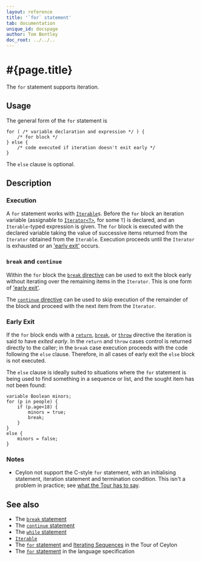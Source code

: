 ```yaml
---
layout: reference
title: '`for` statement'
tab: documentation
unique_id: docspage
author: Tom Bentley
doc_root: ../../..
---
```


# #{page.title}

The `for` statement supports iteration.

## Usage 

The general form of the `for` statement is

<!-- check:none -->
<!-- try: -->
    for ( /* variable declaration and expression */ ) {
        /* for block */
    } else {
        /* code executed if iteration doesn't exit early */
    }

The `else` clause is optional.

## Description

### Execution

A `for` statement works with [`Iterable`](#{site.urls.apidoc_current}/Iterable.type.html)s. 
Before the `for` block an iteration 
variable (assignable to [`Iterator<T>`](#{site.urls.apidoc_current}/Iterator.type.html), for some `T`) is declared, and an
`Iterable`-typed expression is given. The 
`for` block is executed with the declared variable taking the value of successive 
items returned from the `Iterator` obtained from the `Iterable`. Execution 
proceeds until the `Iterator` is exhausted or an ['early exit'](#early_exit) occurs.


### `break` and `continue`

Within the `for` block the [`break` directive](../break/) can be used to exit 
the block early without iterating over the remaining items in the `Iterator`. This is 
one form of ['early exit'](#early_exit).

The [`continue` directive](../continue) can be used to skip execution of
the remainder of the block and proceed with the next item from the `Iterator`.

### Early Exit

If the `for` block ends with a [`return`](../return/), 
[`break`](../break/), or [`throw`](../throw/) directive the 
iteration is said to have *exited early*. In the `return` and `throw` cases
control is returned directly to the caller; in the `break` case execution 
proceeds with the code following the `else` clause. Therefore, in all cases of 
early exit the `else` block is not executed.

The `else` clause is ideally suited to situations where the `for` statement 
is being used to find something in a sequence or list, and the sought item has 
not been found:

<!-- cat: class Person() {shared Integer age = 0;} -->
<!-- cat: void m(Person[] people) { -->
<!-- try: -->
    variable Boolean minors;
    for (p in people) {
        if (p.age<18) {
            minors = true;
            break;
        }
    }
    else {
        minors = false;
    }
<!-- cat: } -->

### Notes

* Ceylon not support the C-style `for` statement, with an initialising statement,
  iteration statement and termination condition. 
  This isn't a problem in practice; see 
  [what the Tour has to say](#{page.doc_root}/tour/sequences#iterating_sequences).

## See also

* The [`break` statement](../break)
* The [`continue` statement](../continue)
* The [`while` statement](../while)
* [`Iterable`](#{site.urls.apidoc_current}/Iterable.type.html)
* The [`for` statement](#{page.doc_root}/tour/attributes-control-structures#control_structures) 
  and [Iterating Sequences](#{page.doc_root}/tour/sequences#iterating_sequences)
  in the Tour of Ceylon
* The [`for` statement](#{site.urls.spec_current}#forelse) 
  in the language specification
